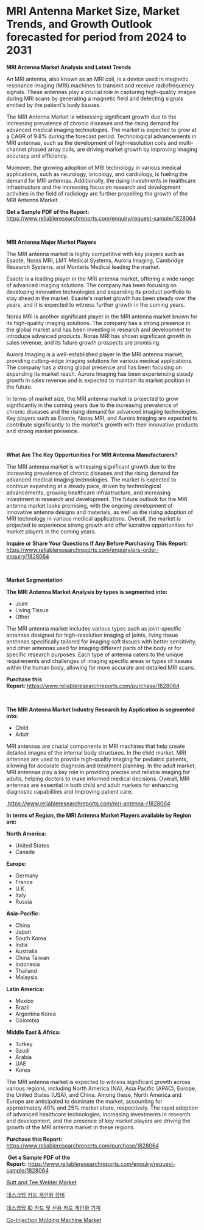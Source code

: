 <p><h1>MRI Antenna Market Size, Market Trends, and Growth Outlook forecasted for period from 2024 to 2031</h1></p><p><strong>MRI Antenna Market Analysis and Latest Trends</strong></p>
<p><p>An MRI antenna, also known as an MRI coil, is a device used in magnetic resonance imaging (MRI) machines to transmit and receive radiofrequency signals. These antennas play a crucial role in capturing high-quality images during MRI scans by generating a magnetic field and detecting signals emitted by the patient's body tissues.</p><p>The MRI Antenna Market is witnessing significant growth due to the increasing prevalence of chronic diseases and the rising demand for advanced medical imaging technologies. The market is expected to grow at a CAGR of 9.8% during the forecast period. Technological advancements in MRI antennas, such as the development of high-resolution coils and multi-channel phased array coils, are driving market growth by improving imaging accuracy and efficiency.</p><p>Moreover, the growing adoption of MRI technology in various medical applications, such as neurology, oncology, and cardiology, is fueling the demand for MRI antennas. Additionally, the rising investments in healthcare infrastructure and the increasing focus on research and development activities in the field of radiology are further propelling the growth of the MRI Antenna Market.</p></p>
<p><strong>Get a Sample PDF of the Report:&nbsp;</strong> <a href="https://www.reliableresearchreports.com/enquiry/request-sample/1828064">https://www.reliableresearchreports.com/enquiry/request-sample/1828064</a></p>
<p>&nbsp;</p>
<p><strong>MRI Antenna Major Market Players</strong></p>
<p><p>The MRI antenna market is highly competitive with key players such as Esaote, Noras MRI, LMT Medical Systems, Aurora Imaging, Cambridge Research Systems, and Monteris Medical leading the market.</p><p>Esaote is a leading player in the MRI antenna market, offering a wide range of advanced imaging solutions. The company has been focusing on developing innovative technologies and expanding its product portfolio to stay ahead in the market. Esaote's market growth has been steady over the years, and it is expected to witness further growth in the coming years.</p><p>Noras MRI is another significant player in the MRI antenna market known for its high-quality imaging solutions. The company has a strong presence in the global market and has been investing in research and development to introduce advanced products. Noras MRI has shown significant growth in sales revenue, and its future growth prospects are promising.</p><p>Aurora Imaging is a well-established player in the MRI antenna market, providing cutting-edge imaging solutions for various medical applications. The company has a strong global presence and has been focusing on expanding its market reach. Aurora Imaging has been experiencing steady growth in sales revenue and is expected to maintain its market position in the future.</p><p>In terms of market size, the MRI antenna market is projected to grow significantly in the coming years due to the increasing prevalence of chronic diseases and the rising demand for advanced imaging technologies. Key players such as Esaote, Noras MRI, and Aurora Imaging are expected to contribute significantly to the market's growth with their innovative products and strong market presence.</p></p>
<p>&nbsp;</p>
<p><strong>What Are The Key Opportunities For MRI Antenna Manufacturers?</strong></p>
<p><p>The MRI antenna market is witnessing significant growth due to the increasing prevalence of chronic diseases and the rising demand for advanced medical imaging technologies. The market is expected to continue expanding at a steady pace, driven by technological advancements, growing healthcare infrastructure, and increasing investment in research and development. The future outlook for the MRI antenna market looks promising, with the ongoing development of innovative antenna designs and materials, as well as the rising adoption of MRI technology in various medical applications. Overall, the market is projected to experience strong growth and offer lucrative opportunities for market players in the coming years.</p></p>
<p><strong>Inquire or Share Your Questions If Any Before Purchasing This Report:</strong> <a href="https://www.reliableresearchreports.com/enquiry/pre-order-enquiry/1828064">https://www.reliableresearchreports.com/enquiry/pre-order-enquiry/1828064</a></p>
<p>&nbsp;</p>
<p><strong>Market Segmentation</strong></p>
<p><strong>The MRI Antenna Market Analysis by types is segmented into:</strong></p>
<p><ul><li>Joint</li><li>Living Tissue</li><li>Other</li></ul></p>
<p><p>The MRI antenna market includes various types such as joint-specific antennas designed for high-resolution imaging of joints, living tissue antennas specifically tailored for imaging soft tissues with better sensitivity, and other antennas used for imaging different parts of the body or for specific research purposes. Each type of antenna caters to the unique requirements and challenges of imaging specific areas or types of tissues within the human body, allowing for more accurate and detailed MRI scans.</p></p>
<p><strong>Purchase this Report:&nbsp;</strong><a href="https://www.reliableresearchreports.com/purchase/1828064">https://www.reliableresearchreports.com/purchase/1828064</a></p>
<p>&nbsp;</p>
<p><strong>The MRI Antenna Market Industry Research by Application is segmented into:</strong></p>
<p><ul><li>Child</li><li>Adult</li></ul></p>
<p><p>MRI antennas are crucial components in MRI machines that help create detailed images of the internal body structures. In the child market, MRI antennas are used to provide high-quality imaging for pediatric patients, allowing for accurate diagnosis and treatment planning. In the adult market, MRI antennas play a key role in providing precise and reliable imaging for adults, helping doctors to make informed medical decisions. Overall, MRI antennas are essential in both child and adult markets for enhancing diagnostic capabilities and improving patient care.</p></p>
<p><a href="https://www.reliableresearchreports.com/mri-antenna-r1828064">&nbsp;https://www.reliableresearchreports.com/mri-antenna-r1828064</a></p>
<p><strong>In terms of Region, the MRI Antenna Market Players available by Region are:</strong></p>
<p>
    <p> <strong> North America: </strong>
        <ul>
            <li>United States</li>
            <li>Canada</li>
        </ul>
        </p> 
    <p> <strong> Europe: </strong>
        <ul>
            <li>Germany</li>
            <li>France</li>
            <li>U.K.</li>
            <li>Italy</li>
            <li>Russia</li>
        </ul>
        </p> 
    <p> <strong> Asia-Pacific: </strong>
        <ul>
            <li>China</li>
            <li>Japan</li>
            <li>South Korea</li>
            <li>India</li>
            <li>Australia</li>
            <li>China Taiwan</li>
            <li>Indonesia</li>
            <li>Thailand</li>
            <li>Malaysia</li>
        </ul>
        </p> 
    <p> <strong> Latin America: </strong>
        <ul>
            <li>Mexico</li>
            <li>Brazil</li>
            <li>Argentina Korea</li>
            <li>Colombia</li>
        </ul>
        </p> 
    <p> <strong> Middle East & Africa: </strong>
        <ul>
            <li>Turkey</li>
            <li>Saudi</li>
            <li>Arabia</li>
            <li>UAE</li>
            <li>Korea</li>
        </ul>
    </p>
    </p>
<p><p>The MRI antenna market is expected to witness significant growth across various regions, including North America (NA), Asia Pacific (APAC), Europe, the United States (USA), and China. Among these, North America and Europe are anticipated to dominate the market, accounting for approximately 40% and 25% market share, respectively. The rapid adoption of advanced healthcare technologies, increasing investments in research and development, and the presence of key market players are driving the growth of the MRI antenna market in these regions.</p></p>
<p><strong>Purchase this Report: </strong><a href="https://www.reliableresearchreports.com/purchase/1828064">https://www.reliableresearchreports.com/purchase/1828064</a></p>
<p>&nbsp;<strong>Get a Sample PDF of the Report:&nbsp;&nbsp;</strong><a href="https://www.reliableresearchreports.com/enquiry/request-sample/1828064">https://www.reliableresearchreports.com/enquiry/request-sample/1828064</a></p>
<p><strong></strong></p>
<p><p><a href="https://github.com/Angelnienowdseej3e45z3p8c/Market-Research-Report-List-3/blob/main/butt-and-tee-welder-market.md">Butt and Tee Welder Market</a></p><p><a href="https://github.com/TrevorKruvalis5678/Market-Research-Report-List-2/blob/main/6265043181684.md">데스크탑 카드 개인화 장비</a></p><p><a href="https://github.com/lzuwsfreyoq70/Market-Research-Report-List-2/blob/main/4736442181683.md">데스크탑 ID 카드 및 신용 카드 개인화 기계</a></p><p><a href="https://github.com/angeliabkratze/Market-Research-Report-List-1/blob/main/co-injection-molding-machine-market.md">Co-Injection Molding Machine Market</a></p></p>